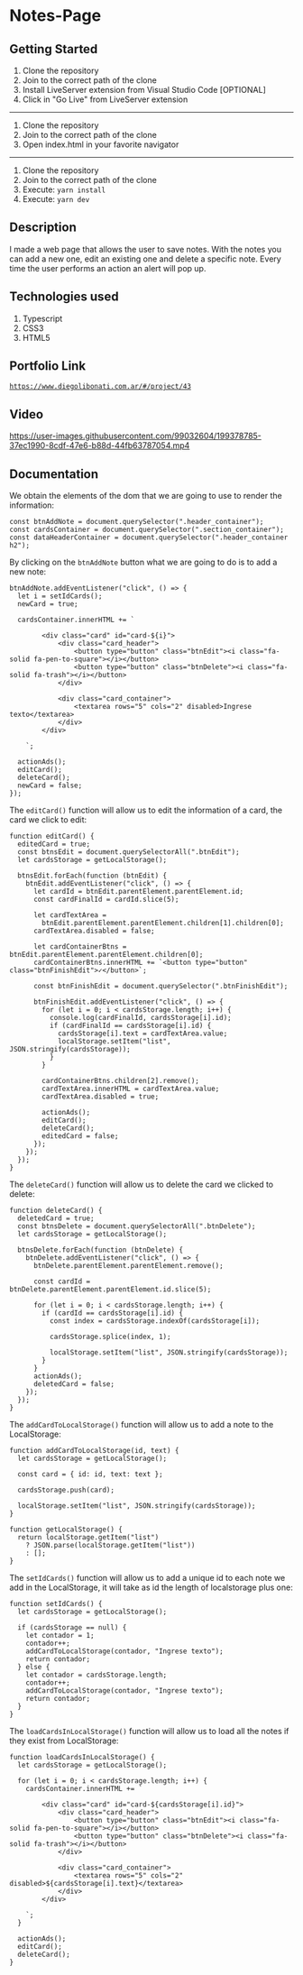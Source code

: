 # Notes-Page

## Getting Started

1. Clone the repository
2. Join to the correct path of the clone
3. Install LiveServer extension from Visual Studio Code [OPTIONAL]
4. Click in "Go Live" from LiveServer extension

---

1. Clone the repository
2. Join to the correct path of the clone
3. Open index.html in your favorite navigator

---

1. Clone the repository
2. Join to the correct path of the clone
3. Execute: `yarn install`
4. Execute: `yarn dev`

## Description

I made a web page that allows the user to save notes. With the notes you can add a new one, edit an existing one and delete a specific note. Every time the user performs an action an alert will pop up.

## Technologies used

1. Typescript
2. CSS3
3. HTML5

## Portfolio Link

[`https://www.diegolibonati.com.ar/#/project/43`](https://www.diegolibonati.com.ar/#/project/43)

## Video

https://user-images.githubusercontent.com/99032604/199378785-37ec1990-8cdf-47e6-b88d-44fb63787054.mp4

## Documentation

We obtain the elements of the dom that we are going to use to render the information:

```
const btnAddNote = document.querySelector(".header_container");
const cardsContainer = document.querySelector(".section_container");
const dataHeaderContainer = document.querySelector(".header_container h2");
```

By clicking on the `btnAddNote` button what we are going to do is to add a new note:

```
btnAddNote.addEventListener("click", () => {
  let i = setIdCards();
  newCard = true;

  cardsContainer.innerHTML += `

        <div class="card" id="card-${i}">
            <div class="card_header">
                <button type="button" class="btnEdit"><i class="fa-solid fa-pen-to-square"></i></button>
                <button type="button" class="btnDelete"><i class="fa-solid fa-trash"></i></button>
            </div>

            <div class="card_container">
                <textarea rows="5" cols="2" disabled>Ingrese texto</textarea>
            </div>
        </div>

    `;

  actionAds();
  editCard();
  deleteCard();
  newCard = false;
});
```

The `editCard()` function will allow us to edit the information of a card, the card we click to edit:

```
function editCard() {
  editedCard = true;
  const btnsEdit = document.querySelectorAll(".btnEdit");
  let cardsStorage = getLocalStorage();

  btnsEdit.forEach(function (btnEdit) {
    btnEdit.addEventListener("click", () => {
      let cardId = btnEdit.parentElement.parentElement.id;
      const cardFinalId = cardId.slice(5);

      let cardTextArea =
        btnEdit.parentElement.parentElement.children[1].children[0];
      cardTextArea.disabled = false;

      let cardContainerBtns = btnEdit.parentElement.parentElement.children[0];
      cardContainerBtns.innerHTML += `<button type="button" class="btnFinishEdit">✓</button>`;

      const btnFinishEdit = document.querySelector(".btnFinishEdit");

      btnFinishEdit.addEventListener("click", () => {
        for (let i = 0; i < cardsStorage.length; i++) {
          console.log(cardFinalId, cardsStorage[i].id);
          if (cardFinalId == cardsStorage[i].id) {
            cardsStorage[i].text = cardTextArea.value;
            localStorage.setItem("list", JSON.stringify(cardsStorage));
          }
        }

        cardContainerBtns.children[2].remove();
        cardTextArea.innerHTML = cardTextArea.value;
        cardTextArea.disabled = true;

        actionAds();
        editCard();
        deleteCard();
        editedCard = false;
      });
    });
  });
}
```

The `deleteCard()` function will allow us to delete the card we clicked to delete:

```
function deleteCard() {
  deletedCard = true;
  const btnsDelete = document.querySelectorAll(".btnDelete");
  let cardsStorage = getLocalStorage();

  btnsDelete.forEach(function (btnDelete) {
    btnDelete.addEventListener("click", () => {
      btnDelete.parentElement.parentElement.remove();

      const cardId = btnDelete.parentElement.parentElement.id.slice(5);

      for (let i = 0; i < cardsStorage.length; i++) {
        if (cardId == cardsStorage[i].id) {
          const index = cardsStorage.indexOf(cardsStorage[i]);

          cardsStorage.splice(index, 1);

          localStorage.setItem("list", JSON.stringify(cardsStorage));
        }
      }
      actionAds();
      deletedCard = false;
    });
  });
}
```

The `addCardToLocalStorage()` function will allow us to add a note to the LocalStorage:

```
function addCardToLocalStorage(id, text) {
  let cardsStorage = getLocalStorage();

  const card = { id: id, text: text };

  cardsStorage.push(card);

  localStorage.setItem("list", JSON.stringify(cardsStorage));
}

function getLocalStorage() {
  return localStorage.getItem("list")
    ? JSON.parse(localStorage.getItem("list"))
    : [];
}
```

The `setIdCards()` function will allow us to add a unique id to each note we add in the LocalStorage, it will take as id the length of localstorage plus one:

```
function setIdCards() {
  let cardsStorage = getLocalStorage();

  if (cardsStorage == null) {
    let contador = 1;
    contador++;
    addCardToLocalStorage(contador, "Ingrese texto");
    return contador;
  } else {
    let contador = cardsStorage.length;
    contador++;
    addCardToLocalStorage(contador, "Ingrese texto");
    return contador;
  }
}
```

The `loadCardsInLocalStorage()` function will allow us to load all the notes if they exist from LocalStorage:

```
function loadCardsInLocalStorage() {
  let cardsStorage = getLocalStorage();

  for (let i = 0; i < cardsStorage.length; i++) {
    cardsContainer.innerHTML += `

        <div class="card" id="card-${cardsStorage[i].id}">
            <div class="card_header">
                <button type="button" class="btnEdit"><i class="fa-solid fa-pen-to-square"></i></button>
                <button type="button" class="btnDelete"><i class="fa-solid fa-trash"></i></button>
            </div>

            <div class="card_container">
                <textarea rows="5" cols="2" disabled>${cardsStorage[i].text}</textarea>
            </div>
        </div>

    `;
  }

  actionAds();
  editCard();
  deleteCard();
}
```
